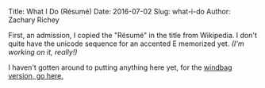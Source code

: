 Title: What I Do (Résumé)
Date: 2016-07-02
Slug: what-i-do
Author: Zachary Richey

First, an admission, I copied the "Résumé" in the title from Wikipedia. I don't quite have the unicode sequence for an accented E memorized yet. *(I'm working on it, really!)*

I haven't gotten around to putting anything here yet, for the [windbag version, go here.]({filename}/pages/what-ive-done.markdown)